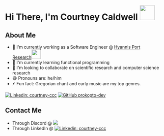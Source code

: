 # Hi There, I'm Courtney Caldwell <img src="https://media.giphy.com/media/Opa6OcDh8Pt4c/giphy.gif" width="48">

## About Me

- 🔭 I'm currently working as a Software Engineer @ <a href="https://hyannisportresearch.com/">Hyannis Port Research</a><img src="https://media.giphy.com/media/EqIJGfyNyhTZpEPlxx/giphy.gif" width="30">
- 🌱 I'm currently learning functional programming
- 👯 I'm looking to collaborate on scientific research and computer science research
- 😄 Pronouns are: he/him
- ⚡ Fun fact: Gregorian chant and early music are my top genres.



[![Linkedin: courtney-ccc](https://img.shields.io/badge/-courtney--ccc-blue?style=flat-square&logo=Linkedin&logoColor=white&link=https://www.linkedin.com/in/courtney-ccc/)](https://www.linkedin.com/in/courtney-ccc/)
[![GitHub prokopto-dev](https://img.shields.io/github/followers/prokopto-dev?label=follow&style=social)](https://github.com/prokopto-dev)

## Contact Me

- Through Discord @ <img src="https://img.shields.io/badge/-postmalonialism-purple?logo=discord">
- Through LinkedIn @ [![Linkedin: courtney-ccc](https://img.shields.io/badge/-courtney--ccc-blue?style=flat-square&logo=Linkedin&logoColor=white&link=https://www.linkedin.com/in/courtney-ccc/)](https://www.linkedin.com/in/courtney-ccc/)
